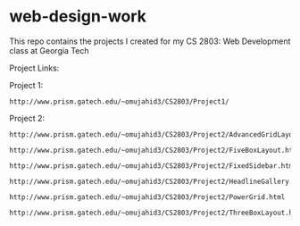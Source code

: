 # web-design-work
This repo contains the projects I created for my CS 2803: Web Development class at Georgia Tech

Project Links:

Project 1:

	http://www.prism.gatech.edu/~omujahid3/CS2803/Project1/

Project 2: 

	http://www.prism.gatech.edu/~omujahid3/CS2803/Project2/AdvancedGridLayout.html

	http://www.prism.gatech.edu/~omujahid3/CS2803/Project2/FiveBoxLayout.html

	http://www.prism.gatech.edu/~omujahid3/CS2803/Project2/FixedSidebar.html

	http://www.prism.gatech.edu/~omujahid3/CS2803/Project2/HeadlineGallery.html

	http://www.prism.gatech.edu/~omujahid3/CS2803/Project2/PowerGrid.html

	http://www.prism.gatech.edu/~omujahid3/CS2803/Project2/ThreeBoxLayout.html


